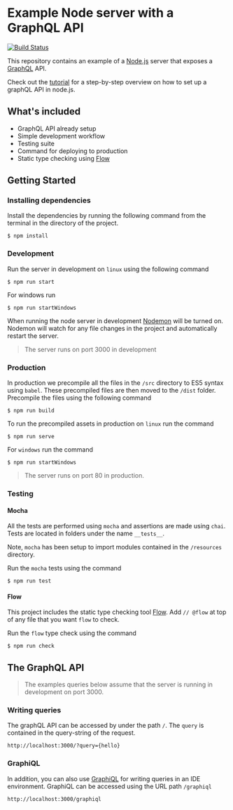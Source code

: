 # Example Node server with a GraphQL API

[![Build Status](https://travis-ci.org/HiThereCommunity/example-graphql-server.svg?branch=master)](https://travis-ci.org/HiThereCommunity/example-graphql-server)

This repository contains an example of a [Node.js](https://nodejs.org/en/) server
that exposes a [GraphQL](http://graphql.org/) API.

Check out the [tutorial](./docs/tutorial.md) for a step-by-step overview on how to set up a graphQL API in node.js.

## What's included

- GraphQL API already setup
- Simple development workflow
- Testing suite
- Command for deploying to production
- Static type checking using [Flow](https://flowtype.org/)

## Getting Started

### Installing dependencies
Install the dependencies by running the following command from the terminal in the directory of the project.

```
$ npm install
```

### Development

Run the server in development on `linux` using the following command

```
$ npm run start
```

For windows run

```
$ npm run startWindows
```

When running the node server in development [Nodemon](https://github.com/remy/nodemon) will be turned on.
Nodemon will watch for any file changes in the project and automatically restart the server.

> The server runs on port 3000 in development

### Production

In production we precompile all the files in the `/src` directory to ES5 syntax using `babel`. These precompiled files are then moved to the `/dist` folder. Precompile the files using the following command

```
$ npm run build
```

To run the precompiled assets in production on `linux` run the command

```
$ npm run serve
```

For `windows` run the command

```
$ npm run startWindows
```

> The server runs on port 80 in production.

### Testing

#### Mocha

All the tests are performed using `mocha` and assertions are made using `chai`. Tests are located in folders
under the name `__tests__`.

Note, `mocha` has been setup to import modules contained in the `/resources` directory.


Run the `mocha` tests using the command

```
$ npm run test
```

#### Flow

This project includes the static type checking tool [Flow](https://flowtype.org/). Add `// @flow`
at top of any file that you want `flow` to check.

Run the `flow` type check using the command

```
$ npm run check
```

## The GraphQL API

> The examples queries below assume that the server is running in development on port 3000.

### Writing queries
The graphQL API can be accessed by under the path `/`. The `query` is contained in the query-string
of the request.

```
http://localhost:3000/?query={hello}
```

### GraphiQL

In addition, you can also use [GraphiQL](https://github.com/graphql/graphiql) for
 writing queries in an IDE environment. GraphiQL can be accessed using the URL path `/graphiql`

 ```
http://localhost:3000/graphiql
 ```

